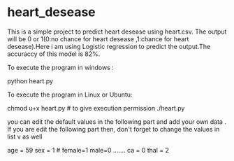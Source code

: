 # heart_desease

This is a simple project to predict heart desease using heart.csv. The output will be 0 or 1(0:no chance for heart desease ,1:chance for heart desease).Here i am using Logistic regression to predict the output.The accuraccy of this model is 82%.

To execute the program in windows :

   python heart.py

To execute the program in Linux or Ubuntu:

   chmod u+x heart.py # to give execution permission
   ./heart.py

you can edit the default values in the following part and add your own data . If you are edit the following part then, don't forget to change the values in list v as well

age = 59
sex = 1  # female=1 male=0
.......
ca = 0
thal = 2 
   

